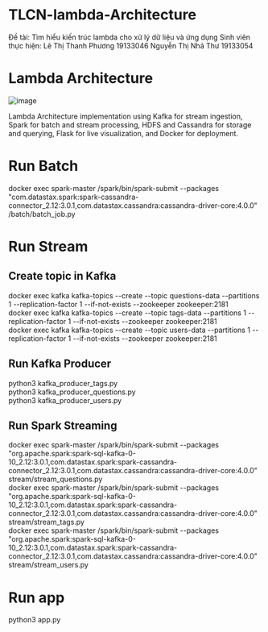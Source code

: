 # TLCN-lambda-Architecture
Đề tài: Tìm hiểu kiến trúc lambda cho xử lý dữ liệu và ứng dụng
Sinh viên thực hiện: 
Lê Thị Thanh Phương 19133046
Nguyễn Thị Nhả Thư  19133054

# Lambda Architecture
![image](https://user-images.githubusercontent.com/92160581/210227004-c3c2e123-7469-4c16-95a1-8a554860237c.png)

Lambda Architecture implementation using Kafka for stream ingestion, Spark for batch and stream processing, HDFS and Cassandra for storage and querying, Flask for live visualization, and Docker for deployment.

# Run Batch
docker exec spark-master /spark/bin/spark-submit --packages "com.datastax.spark:spark-cassandra-connector_2.12:3.0.1,com.datastax.cassandra:cassandra-driver-core:4.0.0" /batch/batch_job.py

# Run Stream 
## Create topic in Kafka
docker exec kafka kafka-topics --create --topic questions-data --partitions 1 --replication-factor 1 --if-not-exists --zookeeper zookeeper:2181
<br/>
docker exec kafka kafka-topics --create --topic tags-data --partitions 1 --replication-factor 1 --if-not-exists --zookeeper zookeeper:2181
<br/>
docker exec kafka kafka-topics --create --topic users-data --partitions 1 --replication-factor 1 --if-not-exists --zookeeper zookeeper:2181
<br/>
## Run Kafka Producer
python3 kafka_producer_tags.py 
<br/>
python3 kafka_producer_questions.py  
python3 kafka_producer_users.py

## Run Spark Streaming
docker exec spark-master /spark/bin/spark-submit --packages "org.apache.spark:spark-sql-kafka-0-10_2.12:3.0.1,com.datastax.spark:spark-cassandra-connector_2.12:3.0.1,com.datastax.cassandra:cassandra-driver-core:4.0.0" stream/stream_questions.py
<br/>
docker exec spark-master /spark/bin/spark-submit --packages "org.apache.spark:spark-sql-kafka-0-10_2.12:3.0.1,com.datastax.spark:spark-cassandra-connector_2.12:3.0.1,com.datastax.cassandra:cassandra-driver-core:4.0.0" stream/stream_tags.py
<br/>
docker exec spark-master /spark/bin/spark-submit --packages "org.apache.spark:spark-sql-kafka-0-10_2.12:3.0.1,com.datastax.spark:spark-cassandra-connector_2.12:3.0.1,com.datastax.cassandra:cassandra-driver-core:4.0.0" stream/stream_users.py

# Run app
python3 app.py
